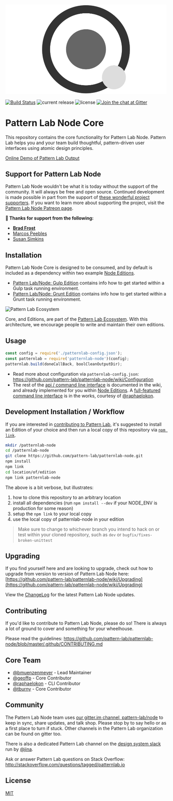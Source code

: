 ![Pattern Lab Logo](/patternlab.png "Pattern Lab Logo")

[![Build Status](https://travis-ci.org/pattern-lab/patternlab-node.svg?branch=master)](https://travis-ci.org/pattern-lab/patternlab-node) ![current release](https://img.shields.io/github/release/pattern-lab/patternlab-node.svg) ![license](https://img.shields.io/github/license/pattern-lab/patternlab-node.svg) [![Join the chat at Gitter](https://badges.gitter.im/pattern-lab/node.svg)](https://gitter.im/pattern-lab/node)

# Pattern Lab Node Core

This repository contains the core functionality for Pattern Lab Node. Pattern Lab helps you and your team build thoughtful, pattern-driven user interfaces using atomic design principles.

[Online Demo of Pattern Lab Output](http://demo.patternlab.io/)

## Support for Pattern Lab Node

Pattern Lab Node wouldn't be what it is today without the support of the community. It will always be free and open source. Continued development is made possible in part from the support of [these wonderful project supporters](https://github.com/pattern-lab/patternlab-node/wiki/Thanks). If you want to learn more about supporting the project, visit the [Pattern Lab Node Patreon page](https://www.patreon.com/patternlab).   

**:100: Thanks for support from the following:** 

* **[Brad Frost](http://bradfrost.com/)**
* [Marcos Peebles](https://twitter.com/marcospeebles)
* [Susan Simkins](https://twitter.com/susanmsimkins)

## Installation

Pattern Lab Node Core is designed to be consumed, and by default is included as a dependency within two example [Node Editions](https://github.com/pattern-lab?utf8=%E2%9C%93&query=edition-node).


* [Pattern Lab/Node: Gulp Edition](https://github.com/pattern-lab/edition-node-gulp) contains info how to get started within a Gulp task running environment.
* [Pattern Lab/Node: Grunt Edition](https://github.com/pattern-lab/edition-node-grunt) contains info how to get started within a Grunt task running environment.

![Pattern Lab Ecosystem](http://patternlab.io/assets/pattern-lab-2-image_18-large-opt.png)

Core, and Editions, are part of the [Pattern Lab Ecosystem](http://patternlab.io/docs/advanced-ecosystem-overview.html). With this architecture, we encourage people to write and maintain their own editions.

## Usage

``` javascript
const config = require('./patternlab-config.json');
const patternlab = require('patternlab-node')(config);
patternlab.build(doneCallBack, boolCleanOutputDir);
```

* Read more about configuration via `patternlab-config.json`: https://github.com/pattern-lab/patternlab-node/wiki/Configuration
* The rest of the [api / command line interface](https://github.com/pattern-lab/patternlab-node/wiki/Command-Line-Interface) is documented in the wiki, and already implemented for you within [Node Editions](https://github.com/pattern-lab?utf8=%E2%9C%93&query=edition-node).
A [full-featured command line interface](https://github.com/pattern-lab/patternlab-node-cli) is in the works, courtesy of [@raphaelokon](https://github.com/raphaelokon).


## Development Installation / Workflow

If you are interested in [contributing to Pattern Lab](https://github.com/pattern-lab/patternlab-node/blob/master/.github/CONTRIBUTING.md), it's suggested to install an Edition of your choice and then run a local copy of this repository via [`npm link`](https://docs.npmjs.com/cli/link).

``` bash
mkdir /patternlab-node
cd /patternlab-node
git clone https://github.com/pattern-lab/patternlab-node.git
npm install
npm link
cd location/of/edition
npm link patternlab-node
```

The above is a bit verbose, but illustrates:

1. how to clone this repository to an arbitrary location
2. install all dependencies (run `npm install --dev` if your NODE_ENV is production for some reason)
3. setup the `npm link` to your local copy
4. use the local copy of patternlab-node in your edition

> Make sure to change to whichever branch you intend to hack on or test within your cloned repository, such as `dev` or `bugfix/fixes-broken-unittest`

## Upgrading

If you find yourself here and are looking to upgrade, check out how to upgrade from version to version of Pattern Lab Node here: [https://github.com/pattern-lab/patternlab-node/wiki/Upgrading](https://github.com/pattern-lab/patternlab-node/wiki/Upgrading)

View the [ChangeLog](https://github.com/pattern-lab/patternlab-node/wiki/ChangeLog) for the latest Pattern Lab Node updates.

## Contributing

If you'd like to contribute to Pattern Lab Node, please do so! There is always a lot of ground to cover and something for your wheelhouse.

Please read the guidelines: https://github.com/pattern-lab/patternlab-node/blob/master/.github/CONTRIBUTING.md


## Core Team

* [@bmuenzenmeyer](https://github.com/bmuenzenmeyer) - Lead Maintainer
* [@geoffp](https://github.com/geoffp) - Core Contributor
* [@raphaelokon](https://github.com/raphaelokon) - CLI Contributor
* [@tburny](https://github.com/tburny) - Core Contributor

## Community

The Pattern Lab Node team uses [our gitter.im channel, pattern-lab/node](https://gitter.im/pattern-lab/node) to keep in sync, share updates, and talk shop. Please stop by to say hello or as a first place to turn if stuck. Other channels in the Pattern Lab organization can be found on gitter too.

There is also a dedicated Pattern Lab channel on the [design system slack](designsystems.herokuapp.com) run by [@jina](https://twitter.com/jina).

Ask or answer Pattern Lab questions on Stack Overflow: http://stackoverflow.com/questions/tagged/patternlab.io

## License

[MIT](https://github.com/pattern-lab/patternlab-node/blob/master/LICENSE)
